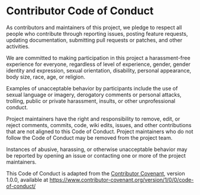 # Contributor Code of Conduct

As contributors and maintainers of this project, we pledge to respect all people who contribute through reporting
issues, posting feature requests, updating documentation, submitting pull requests or patches, and other activities.

We are committed to making participation in this project a harassment-free experience for everyone, regardless of level
of experience, gender, gender identity and expression, sexual orientation, disability, personal appearance, body size,
race, age, or religion.

Examples of unacceptable behavior by participants include the use of sexual language or imagery, derogatory comments or
personal attacks, trolling, public or private harassment, insults, or other unprofessional conduct.

Project maintainers have the right and responsibility to remove, edit, or reject comments, commits, code, wiki edits,
issues, and other contributions that are not aligned to this Code of Conduct. Project maintainers who do not follow the
Code of Conduct may be removed from the project team.

Instances of abusive, harassing, or otherwise unacceptable behavior may be reported by opening an issue or contacting
one or more of the project maintainers.

This Code of Conduct is adapted from the [Contributor Covenant](https://www.contributor-covenant.org/), version 1.0.0,
available at <https://www.contributor-covenant.org/version/1/0/0/code-of-conduct/>
